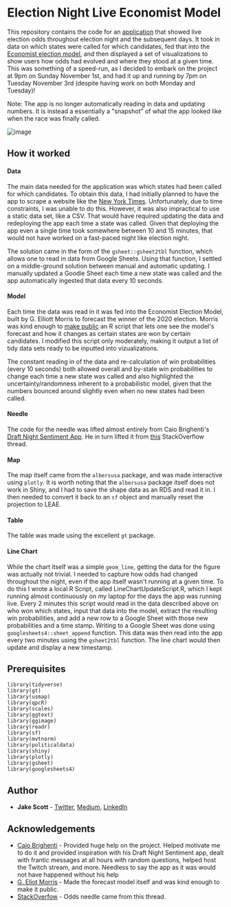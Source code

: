 # Election Night Live Economist Model
This repository contains the code for an [application](https://jake-scott.shinyapps.io/Economist_Election_Model) that showed live election odds throughout election night and the subsequent days. It took in data on which states were called for which candidates, fed that into the [Economist election model](https://projects.economist.com/us-2020-forecast/president), and then displayed a set of visualizations to show users how odds had evolved and where they stood at a given time. This was something of a speed-run, as I decided to embark on the project at 9pm on Sunday November 1st, and had it up and running by 7pm on Tuesday November 3rd (despite having work on both Monday and Tuesday)! 

Note: The app is no longer automatically reading in data and updating numbers. It is instead a essentially a "snapshot" of what the app looked like when the race was finally called. 

![image](https://user-images.githubusercontent.com/56490913/98498984-4825e500-2216-11eb-9875-20ba05c8237b.png)

## How it worked
#### Data 
The main data needed for the application was which states had been called for which candidates. To obtain this data, I had initially planned to have the app to scrape a website like the [New York Times](https://www.nytimes.com/interactive/2020/11/03/us/elections/results-president.html). Unfortunately, due to time constraints, I was unable to do this. However, it was also impractical to use a static data set, like a CSV. That would have required updating the data and redeploying the app each time a state was called. Given that deploying the app even a single time took somewhere between 10 and 15 minutes, that would not have worked on a fast-paced night like election night. 

The solution came in the form of the `gsheet::gsheet2tbl` function, which allows one to read in data from Google Sheets. Using that function, I settled on a middle-ground solution between manual and automatic updating. I manually updated a Goodle Sheet each time a new state was called and the app automatically ingested that data every 10 seconds. 

#### Model
Each time the data was read in it was fed into the Economist Election Model, built by G. Elliott Morris to forecast the winner of the 2020 election. Morris was kind enough to [make public](https://twitter.com/gelliottmorris/status/1322589664797229057) an R script that lets one see the model's forecast and how it changes as certain states are won by certain candidates. I modified this script only moderately, making it output a list of tidy data sets ready to be inputted into vizualizations.

The constant reading in of the data and re-calculation of win probabilities (every 10 seconds) both allowed overall and by-state win probabilities to change each time a new state was called and also highlighted the uncertainty/randomness inherent to a probabilistic model, given that the numbers bounced around slightly even when no new states had been called.  

#### Needle
The code for the needle was lifted almost entirely from Caio Brighenti's [Draft Night Sentiment App](https://github.com/CaioBrighenti/nfl-draft-sentiment). He in turn lifted it from [this](https://stackoverflow.com/questions/50042214/fill-a-polygon-with-gradient-scale-in-r) StackOverflow thread. 

#### Map
The map itself came from the `albersusa` package, and was made interactive using `plotly`. It is worth noting that the `albersusa` package itself does not work in Shiny, and I had to save the shape data as an RDS and read it in. I then needed to convert it back to an `sf` object and manually reset the projection to LEAE. 

#### Table
The table was made using the excellent `gt` package. 

#### Line Chart
While the chart itself was a simple `geom_line`, getting the data for the figure was actually not trivial. I needed to capture how odds had changed throughout the night, even if the app itself wasn't running at a given time. To do this I wrote a local R Script, called LineChartUpdateScript.R, which I kept running almost continuously on my laptop for the days the app was running live. Every 2 minutes this script would read in the data described above on who won which states, input that data into the model, extract the resulting win probabilities, and add a new row to a Google Sheet with those new probabilities and a time stamp. Writing to a Google Sheet was done using `googlesheets4::sheet_append` function. This data was then read into the app every two minutes using the `gsheet2tbl` function. The line chart would then update and display a new timestamp. 

## Prerequisites
```
library(tidyverse)
library(gt)
library(usmap)
library(qpcR)
library(scales)
library(ggtext)
library(ggimage)
library(readr)
library(sf)
library(mvtnorm)
library(politicaldata)
library(shiny)
library(plotly)
library(gsheet)
library(googlesheets4)
```

## Author
* **Jake Scott** - [Twitter](https://twitter.com/jakepscott2020), [Medium](https://medium.com/@jakepscott16), [LinkedIn](https://www.linkedin.com/in/jacob-scott-689875130/)

## Acknowledgements
* [Caio Brighenti](https://twitter.com/CaioBrighenti) - Provided huge help on the project. Helped motivate me to do it and provided inspiration with his Draft Night Sentiment app, dealt with frantic messages at all hours with random questions, helped host the Twitch stream, and more. Needless to say the app as it was would not have happened without his help
* [G. Eliot Morris](https://twitter.com/gelliottmorris?ref_src=twsrc%5Egoogle%7Ctwcamp%5Eserp%7Ctwgr%5Eauthor) - Made the forecast model itself and was kind enough to make it public.
* [StackOverfow](https://stackoverflow.com/questions/50042214/fill-a-polygon-with-gradient-scale-in-r) - Odds needle came from this thread.
